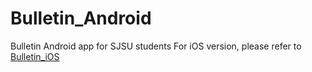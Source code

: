 # Bulletin_Android
Bulletin Android app for SJSU students
For iOS version, please refer to [Bulletin_iOS](https://github.com/YLCFQ/Bulletin_iOS)
